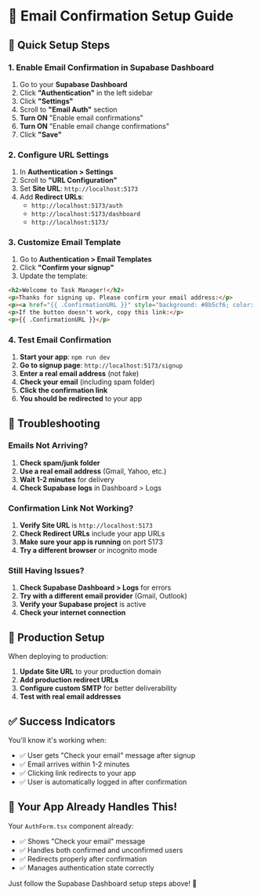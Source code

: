 # 📧 Email Confirmation Setup Guide

## 🎯 Quick Setup Steps

### 1. **Enable Email Confirmation in Supabase Dashboard**

1. Go to your **Supabase Dashboard**
2. Click **"Authentication"** in the left sidebar
3. Click **"Settings"**
4. Scroll to **"Email Auth"** section
5. **Turn ON** "Enable email confirmations"
6. **Turn ON** "Enable email change confirmations"
7. Click **"Save"**

### 2. **Configure URL Settings**

1. In **Authentication > Settings**
2. Scroll to **"URL Configuration"**
3. Set **Site URL**: `http://localhost:5173`
4. Add **Redirect URLs**:
   - `http://localhost:5173/auth`
   - `http://localhost:5173/dashboard`
   - `http://localhost:5173/`

### 3. **Customize Email Template**

1. Go to **Authentication > Email Templates**
2. Click **"Confirm your signup"**
3. Update the template:

```html
<h2>Welcome to Task Manager!</h2>
<p>Thanks for signing up. Please confirm your email address:</p>
<p><a href="{{ .ConfirmationURL }}" style="background: #8b5cf6; color: white; padding: 12px 24px; text-decoration: none; border-radius: 8px;">Confirm Email</a></p>
<p>If the button doesn't work, copy this link:</p>
<p>{{ .ConfirmationURL }}</p>
```

### 4. **Test Email Confirmation**

1. **Start your app**: `npm run dev`
2. **Go to signup page**: `http://localhost:5173/signup`
3. **Enter a real email address** (not fake)
4. **Check your email** (including spam folder)
5. **Click the confirmation link**
6. **You should be redirected** to your app

## 🔧 Troubleshooting

### **Emails Not Arriving?**

1. **Check spam/junk folder**
2. **Use a real email address** (Gmail, Yahoo, etc.)
3. **Wait 1-2 minutes** for delivery
4. **Check Supabase logs** in Dashboard > Logs

### **Confirmation Link Not Working?**

1. **Verify Site URL** is `http://localhost:5173`
2. **Check Redirect URLs** include your app URLs
3. **Make sure your app is running** on port 5173
4. **Try a different browser** or incognito mode

### **Still Having Issues?**

1. **Check Supabase Dashboard > Logs** for errors
2. **Try with a different email provider** (Gmail, Outlook)
3. **Verify your Supabase project** is active
4. **Check your internet connection**

## 📱 Production Setup

When deploying to production:

1. **Update Site URL** to your production domain
2. **Add production redirect URLs**
3. **Configure custom SMTP** for better deliverability
4. **Test with real email addresses**

## ✅ Success Indicators

You'll know it's working when:
- ✅ User gets "Check your email" message after signup
- ✅ Email arrives within 1-2 minutes
- ✅ Clicking link redirects to your app
- ✅ User is automatically logged in after confirmation

## 🚀 Your App Already Handles This!

Your `AuthForm.tsx` component already:
- ✅ Shows "Check your email" message
- ✅ Handles both confirmed and unconfirmed users
- ✅ Redirects properly after confirmation
- ✅ Manages authentication state correctly

Just follow the Supabase Dashboard setup steps above! 🎯


